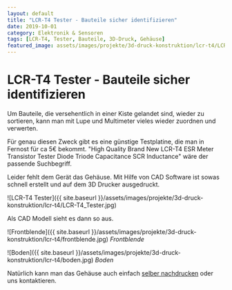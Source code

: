 ```yaml
---
layout: default
title: "LCR-T4 Tester - Bauteile sicher identifizieren"
date: 2019-10-01
category: Elektronik & Sensoren
tags: [LCR-T4, Tester, Bauteile, 3D-Druck, Gehäuse]
featured_image: assets/images/projekte/3d-druck-konstruktion/lcr-t4/LCR-T4_Tester.jpg
---
```


# LCR-T4 Tester - Bauteile sicher identifizieren

Um Bauteile, die versehentlich in einer Kiste gelandet sind, wieder zu sortieren, kann man mit Lupe und Multimeter vieles wieder zuordnen und verwerten.

Für genau diesen Zweck gibt es eine günstige Testplatine, die man in Fernost für ca 5€ bekommt. "High Quality Brand New LCR-T4 ESR Meter Transistor Tester Diode Triode Capacitance SCR Inductance" wäre der passende Suchbegriff.

Leider fehlt dem Gerät das Gehäuse. Mit Hilfe von CAD Software ist sowas schnell erstellt und auf dem 3D Drucker ausgedruckt.

![LCR-T4 Tester]({{ site.baseurl }}/assets/images/projekte/3d-druck-konstruktion/lcr-t4/LCR-T4_Tester.jpg)

Als CAD Modell sieht es dann so aus.

![Frontblende]({{ site.baseurl }}/assets/images/projekte/3d-druck-konstruktion/lcr-t4/frontblende.jpg)
*Frontblende*

![Boden]({{ site.baseurl }}/assets/images/projekte/3d-druck-konstruktion/lcr-t4/boden.jpg)
*Boden*

Natürlich kann man das Gehäuse auch einfach [selber nachdrucken](https://www.thingiverse.com/thing:3335684) oder uns kontaktieren.
